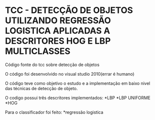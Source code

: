# TCC - DETECÇÃO DE OBJETOS UTILIZANDO REGRESSÃO LOGISTICA APLICADAS A DESCRITORES HOG E LBP MULTICLASSES 
Código fonte do tcc sobre detecção de objetos

O código foi desenvolvido no visual studio 2010(errar é humano)

O código teve como objetivo o estudo e a implementação em baixo nivel das  técnicas de detecção de objeto.

O codigo possui três descritores implementados:
*LBP
*LBP UNIFORME
*HOG

Para o classificador foi feito:
*regressão logistica
